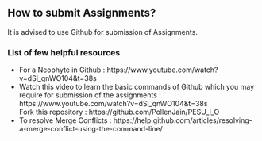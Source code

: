 <h2> How to submit Assignments? </h2>
<p> It is advised to use Github for submission of Assignments. </p>
<h3> List of few helpful resources </h3>
<ul>
<li> For a Neophyte in Github : https://www.youtube.com/watch?v=dSl_qnWO104&t=38s</li>
<li> Watch this video to learn the basic commands of Github which you may require for submission of the assignments : https://www.youtube.com/watch?v=dSl_qnWO104&t=38s<br>
Fork this repository : https://github.com/PollenJain/PESU_I_O </li>
<li> To resolve Merge Conflicts : https://help.github.com/articles/resolving-a-merge-conflict-using-the-command-line/ </li>
